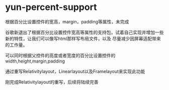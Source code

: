 # yun-percent-support
根据百分比设置控件的宽高，margin，padding等属性，未完成


谷歌新退出了根据百分比设置控件宽高等属性的支持包，试着自己实现并增加一些新的特性，让我们可以像写html那样写布局文件，以及
尽量减少因屏幕适配带来的工作量。


可以同时根据父控件的高度或者宽度的百分比设置控件的width,height,margin,padding


通过重写Relativitylayout，Linearlayout以及Framelayout来实现此功能


刚完成Relativitylayout的重写，后续将陆续完善
